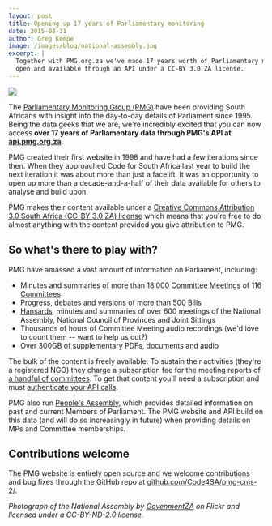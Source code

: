 ```yaml
---
layout: post
title: Opening up 17 years of Parliamentary monitoring
date: 2015-03-31
author: Greg Kempe
image: /images/blog/national-assembly.jpg
excerpt: |
  Together with PMG.org.za we've made 17 years worth of Parliamentary monitoring information
  open and available through an API under a CC-BY 3.0 ZA license.
---
```


<img src="/img/national-assembly.jpg">

The [Parliamentary Monitoring Group (PMG)](https://pmg.org.za) have been providing South Africans with insight into the day-to-day details of Parliament since 1995. Being the data geeks that we are, we're incredibly excited that you can now access **over 17 years of Parliamentary data through PMG's API at [api.pmg.org.za](https://api.pmg.org.za)**.

PMG created their first website in 1998 and have had a few iterations since then. When they approached Code for South Africa last year to build the next iteration it was about more than just a facelift. It was an opportunity to open up more than a decade-and-a-half of their data available for others to analyse and build upon.

PMG makes their content available under a [Creative Commons Attribution 3.0 South Africa (CC-BY 3.0 ZA) license](http://creativecommons.org/licenses/by/3.0/za/) which means that you're free to do almost anything with the content provided you give attribution to PMG.

## So what's there to play with?

PMG have amassed a vast amount of information on Parliament, including:

- Minutes and summaries of more than 18,000 [Committee Meetings](https://pmg.org.za/committee-meetings/) of 116 [Committees](https://pmg.org.za/committees/)
- Progress, debates and versions of more than 500 [Bills](https://pmg.org.za/bills/)
- [Hansards](https://pmg.org.za/hansards/), minutes and summaries of over 600 meetings of the National Assembly, National Council of Provinces and Joint Sittings 
- Thousands of hours of Committee Meeting audio recordings (we'd love to count them -- want to help us out?)
- Over 300GB of supplementary PDFs, documents and audio

The bulk of the content is freely available. To sustain their activities (they're a registered NGO) they charge a subscription fee for the meeting reports of [a handful of committees](https://pmg.org.za/committee-subscriptions/). To get that content you'll need a subscription and must [authenticate your API calls](https://github.com/Code4SA/pmg-cms-2#making-use-of-the-api).

PMG also run [People's Assembly](http://pa.org.za/), which provides detailed information on past and current Members of Parliament. The PMG website and API build on this data (and will do so increasingly in future) when providing details on MPs and Committee memberships.

## Contributions welcome

The PMG website is entirely open source and we welcome contributions and bug fixes through the GitHub repo at [github.com/Code4SA/pmg-cms-2/](https://github.com/Code4SA/pmg-cms-2).

*Photograph of the National Assembly by [GovenmentZA](https://www.flickr.com/photos/governmentza/) on Flickr and licensed under a CC-BY-ND-2.0 license.*
